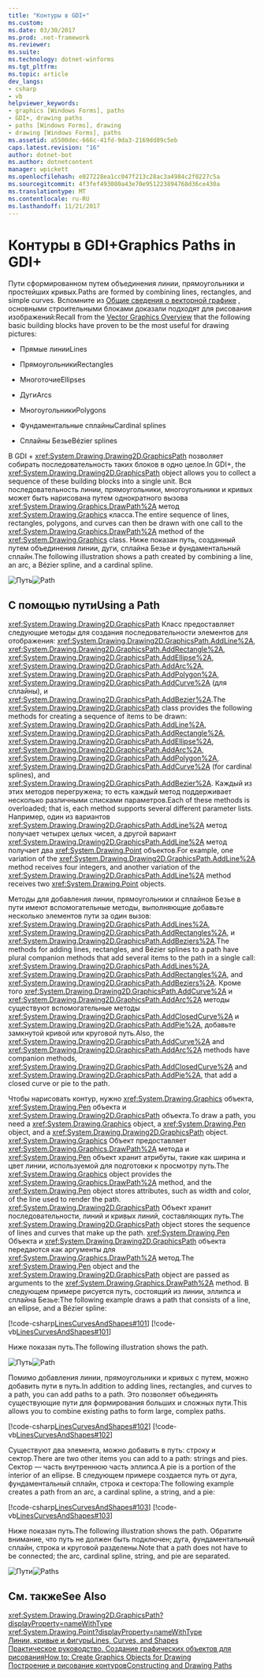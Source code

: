 ```yaml
---
title: "Контуры в GDI+"
ms.custom: 
ms.date: 03/30/2017
ms.prod: .net-framework
ms.reviewer: 
ms.suite: 
ms.technology: dotnet-winforms
ms.tgt_pltfrm: 
ms.topic: article
dev_langs:
- csharp
- vb
helpviewer_keywords:
- graphics [Windows Forms], paths
- GDI+, drawing paths
- paths [Windows Forms], drawing
- drawing [Windows Forms], paths
ms.assetid: a5500dec-666c-41fd-9da3-2169dd89c5eb
caps.latest.revision: "16"
author: dotnet-bot
ms.author: dotnetcontent
manager: wpickett
ms.openlocfilehash: e027228ea1cc047f213c28ac3a4984c2f0227c5a
ms.sourcegitcommit: 4f3fef493080a43e70e951223894768d36ce430a
ms.translationtype: MT
ms.contentlocale: ru-RU
ms.lasthandoff: 11/21/2017
---
```

# <a name="graphics-paths-in-gdi"></a><span data-ttu-id="70538-102">Контуры в GDI+</span><span class="sxs-lookup"><span data-stu-id="70538-102">Graphics Paths in GDI+</span></span>
<span data-ttu-id="70538-103">Пути сформированном путем объединения линии, прямоугольники и простейших кривых.</span><span class="sxs-lookup"><span data-stu-id="70538-103">Paths are formed by combining lines, rectangles, and simple curves.</span></span> <span data-ttu-id="70538-104">Вспомните из [Общие сведения о векторной графике](../../../../docs/framework/winforms/advanced/vector-graphics-overview.md) , основными строительными блоками доказали подходят для рисования изображений:</span><span class="sxs-lookup"><span data-stu-id="70538-104">Recall from the [Vector Graphics Overview](../../../../docs/framework/winforms/advanced/vector-graphics-overview.md) that the following basic building blocks have proven to be the most useful for drawing pictures:</span></span>  
  
-   <span data-ttu-id="70538-105">Прямые линии</span><span class="sxs-lookup"><span data-stu-id="70538-105">Lines</span></span>  
  
-   <span data-ttu-id="70538-106">Прямоугольники</span><span class="sxs-lookup"><span data-stu-id="70538-106">Rectangles</span></span>  
  
-   <span data-ttu-id="70538-107">Многоточие</span><span class="sxs-lookup"><span data-stu-id="70538-107">Ellipses</span></span>  
  
-   <span data-ttu-id="70538-108">Дуги</span><span class="sxs-lookup"><span data-stu-id="70538-108">Arcs</span></span>  
  
-   <span data-ttu-id="70538-109">Многоугольники</span><span class="sxs-lookup"><span data-stu-id="70538-109">Polygons</span></span>  
  
-   <span data-ttu-id="70538-110">Фундаментальные сплайны</span><span class="sxs-lookup"><span data-stu-id="70538-110">Cardinal splines</span></span>  
  
-   <span data-ttu-id="70538-111">Сплайны Безье</span><span class="sxs-lookup"><span data-stu-id="70538-111">Bézier splines</span></span>  
  
 <span data-ttu-id="70538-112">В GDI + <xref:System.Drawing.Drawing2D.GraphicsPath> позволяет собирать последовательность таких блоков в одно целое.</span><span class="sxs-lookup"><span data-stu-id="70538-112">In GDI+, the <xref:System.Drawing.Drawing2D.GraphicsPath> object allows you to collect a sequence of these building blocks into a single unit.</span></span> <span data-ttu-id="70538-113">Вся последовательность линии, прямоугольники, многоугольники и кривых может быть нарисована путем однократного вызова <xref:System.Drawing.Graphics.DrawPath%2A> метод <xref:System.Drawing.Graphics> класса.</span><span class="sxs-lookup"><span data-stu-id="70538-113">The entire sequence of lines, rectangles, polygons, and curves can then be drawn with one call to the <xref:System.Drawing.Graphics.DrawPath%2A> method of the <xref:System.Drawing.Graphics> class.</span></span> <span data-ttu-id="70538-114">Ниже показан путь, созданный путем объединения линии, дуги, сплайна Безье и фундаментальный сплайн.</span><span class="sxs-lookup"><span data-stu-id="70538-114">The following illustration shows a path created by combining a line, an arc, a Bézier spline, and a cardinal spline.</span></span>  
  
 <span data-ttu-id="70538-115">![Путь](../../../../docs/framework/winforms/advanced/media/aboutgdip02-art14.gif "Aboutgdip02_art14")</span><span class="sxs-lookup"><span data-stu-id="70538-115">![Path](../../../../docs/framework/winforms/advanced/media/aboutgdip02-art14.gif "Aboutgdip02_art14")</span></span>  
  
## <a name="using-a-path"></a><span data-ttu-id="70538-116">С помощью пути</span><span class="sxs-lookup"><span data-stu-id="70538-116">Using a Path</span></span>  
 <span data-ttu-id="70538-117"><xref:System.Drawing.Drawing2D.GraphicsPath> Класс предоставляет следующие методы для создания последовательности элементов для отображения: <xref:System.Drawing.Drawing2D.GraphicsPath.AddLine%2A>, <xref:System.Drawing.Drawing2D.GraphicsPath.AddRectangle%2A>, <xref:System.Drawing.Drawing2D.GraphicsPath.AddEllipse%2A>, <xref:System.Drawing.Drawing2D.GraphicsPath.AddArc%2A>, <xref:System.Drawing.Drawing2D.GraphicsPath.AddPolygon%2A>, <xref:System.Drawing.Drawing2D.GraphicsPath.AddCurve%2A> (для сплайны), и <xref:System.Drawing.Drawing2D.GraphicsPath.AddBezier%2A>.</span><span class="sxs-lookup"><span data-stu-id="70538-117">The <xref:System.Drawing.Drawing2D.GraphicsPath> class provides the following methods for creating a sequence of items to be drawn: <xref:System.Drawing.Drawing2D.GraphicsPath.AddLine%2A>, <xref:System.Drawing.Drawing2D.GraphicsPath.AddRectangle%2A>, <xref:System.Drawing.Drawing2D.GraphicsPath.AddEllipse%2A>, <xref:System.Drawing.Drawing2D.GraphicsPath.AddArc%2A>, <xref:System.Drawing.Drawing2D.GraphicsPath.AddPolygon%2A>, <xref:System.Drawing.Drawing2D.GraphicsPath.AddCurve%2A> (for cardinal splines), and <xref:System.Drawing.Drawing2D.GraphicsPath.AddBezier%2A>.</span></span> <span data-ttu-id="70538-118">Каждый из этих методов перегружена; то есть каждый метод поддерживает несколько различными списками параметров.</span><span class="sxs-lookup"><span data-stu-id="70538-118">Each of these methods is overloaded; that is, each method supports several different parameter lists.</span></span> <span data-ttu-id="70538-119">Например, один из вариантов <xref:System.Drawing.Drawing2D.GraphicsPath.AddLine%2A> метод получает четырех целых чисел, а другой вариант <xref:System.Drawing.Drawing2D.GraphicsPath.AddLine%2A> метод получает два <xref:System.Drawing.Point> объектов.</span><span class="sxs-lookup"><span data-stu-id="70538-119">For example, one variation of the <xref:System.Drawing.Drawing2D.GraphicsPath.AddLine%2A> method receives four integers, and another variation of the <xref:System.Drawing.Drawing2D.GraphicsPath.AddLine%2A> method receives two <xref:System.Drawing.Point> objects.</span></span>  
  
 <span data-ttu-id="70538-120">Методы для добавления линии, прямоугольники и сплайнов Безье в пути имеют вспомогательные методы, выполняющие добавьте несколько элементов пути за один вызов: <xref:System.Drawing.Drawing2D.GraphicsPath.AddLines%2A>, <xref:System.Drawing.Drawing2D.GraphicsPath.AddRectangles%2A>, и <xref:System.Drawing.Drawing2D.GraphicsPath.AddBeziers%2A>.</span><span class="sxs-lookup"><span data-stu-id="70538-120">The methods for adding lines, rectangles, and Bézier splines to a path have plural companion methods that add several items to the path in a single call: <xref:System.Drawing.Drawing2D.GraphicsPath.AddLines%2A>, <xref:System.Drawing.Drawing2D.GraphicsPath.AddRectangles%2A>, and <xref:System.Drawing.Drawing2D.GraphicsPath.AddBeziers%2A>.</span></span> <span data-ttu-id="70538-121">Кроме того <xref:System.Drawing.Drawing2D.GraphicsPath.AddCurve%2A> и <xref:System.Drawing.Drawing2D.GraphicsPath.AddArc%2A> методы существуют вспомогательные методы <xref:System.Drawing.Drawing2D.GraphicsPath.AddClosedCurve%2A> и <xref:System.Drawing.Drawing2D.GraphicsPath.AddPie%2A>, добавьте замкнутой кривой или круговой путь.</span><span class="sxs-lookup"><span data-stu-id="70538-121">Also, the <xref:System.Drawing.Drawing2D.GraphicsPath.AddCurve%2A> and <xref:System.Drawing.Drawing2D.GraphicsPath.AddArc%2A> methods have companion methods, <xref:System.Drawing.Drawing2D.GraphicsPath.AddClosedCurve%2A> and <xref:System.Drawing.Drawing2D.GraphicsPath.AddPie%2A>, that add a closed curve or pie to the path.</span></span>  
  
 <span data-ttu-id="70538-122">Чтобы нарисовать контур, нужно <xref:System.Drawing.Graphics> объекта, <xref:System.Drawing.Pen> объекта и <xref:System.Drawing.Drawing2D.GraphicsPath> объекта.</span><span class="sxs-lookup"><span data-stu-id="70538-122">To draw a path, you need a <xref:System.Drawing.Graphics> object, a <xref:System.Drawing.Pen> object, and a <xref:System.Drawing.Drawing2D.GraphicsPath> object.</span></span> <span data-ttu-id="70538-123"><xref:System.Drawing.Graphics> Объект предоставляет <xref:System.Drawing.Graphics.DrawPath%2A> метода и <xref:System.Drawing.Pen> объект хранит атрибуты, такие как ширина и цвет линии, используемой для подготовки к просмотру путь.</span><span class="sxs-lookup"><span data-stu-id="70538-123">The <xref:System.Drawing.Graphics> object provides the <xref:System.Drawing.Graphics.DrawPath%2A> method, and the <xref:System.Drawing.Pen> object stores attributes, such as width and color, of the line used to render the path.</span></span> <span data-ttu-id="70538-124"><xref:System.Drawing.Drawing2D.GraphicsPath> Объект хранит последовательности, линий и кривых линий, составляющих путь.</span><span class="sxs-lookup"><span data-stu-id="70538-124">The <xref:System.Drawing.Drawing2D.GraphicsPath> object stores the sequence of lines and curves that make up the path.</span></span> <span data-ttu-id="70538-125"><xref:System.Drawing.Pen> Объекта и <xref:System.Drawing.Drawing2D.GraphicsPath> объекта передаются как аргументы для <xref:System.Drawing.Graphics.DrawPath%2A> метод.</span><span class="sxs-lookup"><span data-stu-id="70538-125">The <xref:System.Drawing.Pen> object and the <xref:System.Drawing.Drawing2D.GraphicsPath> object are passed as arguments to the <xref:System.Drawing.Graphics.DrawPath%2A> method.</span></span> <span data-ttu-id="70538-126">В следующем примере рисуется путь, состоящий из линии, эллипса и сплайна Безье:</span><span class="sxs-lookup"><span data-stu-id="70538-126">The following example draws a path that consists of a line, an ellipse, and a Bézier spline:</span></span>  
  
 [!code-csharp[LinesCurvesAndShapes#101](../../../../samples/snippets/csharp/VS_Snippets_Winforms/LinesCurvesAndShapes/CS/Class1.cs#101)]
 [!code-vb[LinesCurvesAndShapes#101](../../../../samples/snippets/visualbasic/VS_Snippets_Winforms/LinesCurvesAndShapes/VB/Class1.vb#101)]  
  
 <span data-ttu-id="70538-127">Ниже показан путь.</span><span class="sxs-lookup"><span data-stu-id="70538-127">The following illustration shows the path.</span></span>  
  
 <span data-ttu-id="70538-128">![Путь](../../../../docs/framework/winforms/advanced/media/aboutgdip02-art15.gif "Aboutgdip02_art15")</span><span class="sxs-lookup"><span data-stu-id="70538-128">![Path](../../../../docs/framework/winforms/advanced/media/aboutgdip02-art15.gif "Aboutgdip02_art15")</span></span>  
  
 <span data-ttu-id="70538-129">Помимо добавления линии, прямоугольники и кривых с путем, можно добавить пути в путь.</span><span class="sxs-lookup"><span data-stu-id="70538-129">In addition to adding lines, rectangles, and curves to a path, you can add paths to a path.</span></span> <span data-ttu-id="70538-130">Это позволяет объединять существующие пути для формирования больших и сложных пути.</span><span class="sxs-lookup"><span data-stu-id="70538-130">This allows you to combine existing paths to form large, complex paths.</span></span>  
  
 [!code-csharp[LinesCurvesAndShapes#102](../../../../samples/snippets/csharp/VS_Snippets_Winforms/LinesCurvesAndShapes/CS/Class1.cs#102)]
 [!code-vb[LinesCurvesAndShapes#102](../../../../samples/snippets/visualbasic/VS_Snippets_Winforms/LinesCurvesAndShapes/VB/Class1.vb#102)]  
  
 <span data-ttu-id="70538-131">Существуют два элемента, можно добавить в путь: строку и сектор.</span><span class="sxs-lookup"><span data-stu-id="70538-131">There are two other items you can add to a path: strings and pies.</span></span> <span data-ttu-id="70538-132">Сектор — часть внутреннюю часть эллипса.</span><span class="sxs-lookup"><span data-stu-id="70538-132">A pie is a portion of the interior of an ellipse.</span></span> <span data-ttu-id="70538-133">В следующем примере создается путь от дуга, фундаментальный сплайн, строка и сектора:</span><span class="sxs-lookup"><span data-stu-id="70538-133">The following example creates a path from an arc, a cardinal spline, a string, and a pie:</span></span>  
  
 [!code-csharp[LinesCurvesAndShapes#103](../../../../samples/snippets/csharp/VS_Snippets_Winforms/LinesCurvesAndShapes/CS/Class1.cs#103)]
 [!code-vb[LinesCurvesAndShapes#103](../../../../samples/snippets/visualbasic/VS_Snippets_Winforms/LinesCurvesAndShapes/VB/Class1.vb#103)]  
  
 <span data-ttu-id="70538-134">Ниже показан путь.</span><span class="sxs-lookup"><span data-stu-id="70538-134">The following illustration shows the path.</span></span> <span data-ttu-id="70538-135">Обратите внимание, что путь не должен быть подключен; дуга, фундаментальный сплайн, строка и круговой разделены.</span><span class="sxs-lookup"><span data-stu-id="70538-135">Note that a path does not have to be connected; the arc, cardinal spline, string, and pie are separated.</span></span>  
  
 <span data-ttu-id="70538-136">![Пути](../../../../docs/framework/winforms/advanced/media/aboutgdip02-art16.gif "Aboutgdip02_Art16")</span><span class="sxs-lookup"><span data-stu-id="70538-136">![Paths](../../../../docs/framework/winforms/advanced/media/aboutgdip02-art16.gif "Aboutgdip02_Art16")</span></span>  
  
## <a name="see-also"></a><span data-ttu-id="70538-137">См. также</span><span class="sxs-lookup"><span data-stu-id="70538-137">See Also</span></span>  
 <xref:System.Drawing.Drawing2D.GraphicsPath?displayProperty=nameWithType>  
 <xref:System.Drawing.Point?displayProperty=nameWithType>  
 [<span data-ttu-id="70538-138">Линии, кривые и фигуры</span><span class="sxs-lookup"><span data-stu-id="70538-138">Lines, Curves, and Shapes</span></span>](../../../../docs/framework/winforms/advanced/lines-curves-and-shapes.md)  
 [<span data-ttu-id="70538-139">Практическое руководство. Создание графических объектов для рисования</span><span class="sxs-lookup"><span data-stu-id="70538-139">How to: Create Graphics Objects for Drawing</span></span>](../../../../docs/framework/winforms/advanced/how-to-create-graphics-objects-for-drawing.md)  
 [<span data-ttu-id="70538-140">Построение и рисование контуров</span><span class="sxs-lookup"><span data-stu-id="70538-140">Constructing and Drawing Paths</span></span>](../../../../docs/framework/winforms/advanced/constructing-and-drawing-paths.md)

